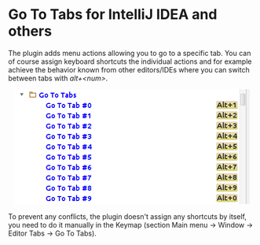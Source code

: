 # Go To Tabs for IntelliJ IDEA and others

The plugin adds menu actions allowing you to go to a specific tab. You can of course assign keyboard shortcuts the individual actions and for example achieve the behavior known from other editors/IDEs where you can switch between tabs with <i>alt+&lt;num&gt;</i>.

<p align="center"><img src="screen.png" alt="" /></p>

To prevent any conflicts, the plugin doesn't assign any shortcuts by itself, you need to do it manually in the Keymap (section Main menu -> Window -> Editor Tabs -> Go To Tabs).
